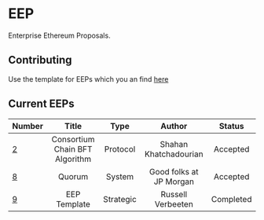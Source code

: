 # EEP


Enterprise Ethereum Proposals.


## Contributing

Use the template for EEPs which you an find [here](https://github.com/EntEth/EEPs/blob/master/Strategic/EEP9)

## Current EEPs

|Number	| Title	|Type | Author	| Status |
|-------|:-----:|:-----:|:-----:|:------:|
|[2](Protocol/EEP2.md)|Consortium Chain BFT Algorithm|Protocol|Shahan Khatchadourian|Accepted|
|[8](Systems/EEP8)|Quorum|System|Good folks at JP Morgan|Accepted|
|[9](Strategic/EEP9)|EEP Template|Strategic|Russell Verbeeten|Completed|
